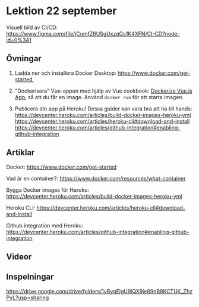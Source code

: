 # Lektion 22 september

Visuell bild av CI/CD: https://www.figma.com/file/jCumfZ6USgUxzqGs1K4XFN/CI-CD?node-id=0%3A1

## Övningar

1. Ladda ner och installera Docker Desktop: https://www.docker.com/get-started 

2. "Dockerisera" Vue-appen med hjälp av Vue cookbook: [Dockerize Vue.js App](https://vuejs.org/v2/cookbook/dockerize-vuejs-app.html), så att du får en image. Använd `docker run` för att starta imagen.

3. Publicera din app på Heroku! Dessa guider kan vara bra att ha till hands: 
https://devcenter.heroku.com/articles/build-docker-images-heroku-yml
https://devcenter.heroku.com/articles/heroku-cli#download-and-install
https://devcenter.heroku.com/articles/github-integration#enabling-github-integration

## Artiklar

Docker: https://www.docker.com/get-started

Vad är en container?: https://www.docker.com/resources/what-container

Bygga Docker images för Heroku: https://devcenter.heroku.com/articles/build-docker-images-heroku-yml

Heroku CLI: https://devcenter.heroku.com/articles/heroku-cli#download-and-install

Github integration med Heroku: https://devcenter.heroku.com/articles/github-integration#enabling-github-integration

## Videor

## Inspelningar

https://drive.google.com/drive/folders/1yByqEjgU9lQX9je89nB8KCTUK_ZhzPyL?usp=sharing